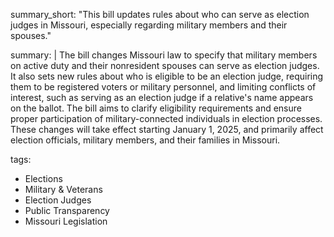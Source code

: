 summary_short: "This bill updates rules about who can serve as election judges in Missouri, especially regarding military members and their spouses."

summary: |
  The bill changes Missouri law to specify that military members on active duty and their nonresident spouses can serve as election judges. It also sets new rules about who is eligible to be an election judge, requiring them to be registered voters or military personnel, and limiting conflicts of interest, such as serving as an election judge if a relative's name appears on the ballot. The bill aims to clarify eligibility requirements and ensure proper participation of military-connected individuals in election processes. These changes will take effect starting January 1, 2025, and primarily affect election officials, military members, and their families in Missouri.

tags:
  - Elections
  - Military & Veterans
  - Election Judges
  - Public Transparency
  - Missouri Legislation
